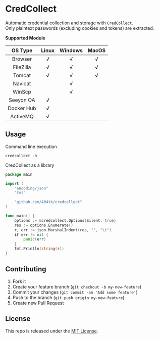 CredCollect
===========

Automatic credential collection and storage with `CredCollect`.  
Only plaintext passwords (excluding cookies and tokens) are extracted.

**Supported Module**

|		OS Type		| Linux |Windows| MacOS	|
| :---------------: | :--:	| :--:	| :--:	|
|	Browser			|	√ 	|	√	|	√	|
|	FileZilla		|	√	|	√	|	√	|
|	Tomcat			|	√   |	√	|	√	|
|	Navicat			|	    |	√	|		|
|	WinScp			|		|	√	|		|
|	Seeyon OA		|	√	|		|		|
|	Docker Hub		|	√	|		|		|
|	ActiveMQ		|	√	|		|		|

Usage
-----
Command line execution
```shell
credcollect -h
```

CredCollect as a library  
```go
package main

import (
	"encoding/json"
	"fmt"

	"github.com/404tk/credcollect"
)

func main() {
	options := &credcollect.Options{Silent: true}
	res := options.Enumerate()
	r, err := json.MarshalIndent(res, "", "\t")
	if err != nil {
		panic(err)
	}
	fmt.Println(string(r))
}
```

Contributing
------------

1.  Fork it
2.  Create your feature branch (`git checkout -b my-new-feature`)
3.  Commit your changes (`git commit -am 'Add some feature'`)
4.  Push to the branch (`git push origin my-new-feature`)
5.  Create new Pull Request

License
-------

This repo is released under the [MIT License](http://www.opensource.org/licenses/MIT).
